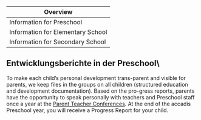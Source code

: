 | Overview |
| --- |
| Information for Preschool | yes |
| Information for Elementary School | no |
| Information for Secondary School | no |

## Entwicklungsberichte in der Preschool\ 

To make each child’s personal development trans-parent and visible for parents, we keep files in the groups on all children (structured education and development documentation). Based on the pro-gress reports, parents have the opportunity to speak personally with teachers and Preschool staff once a year at the [Parent Teacher Conferences](/en/Parent_Evenings,_Parent_Meetings_and_Parent_Teacher_Conferences "Parent Evenings, Parent Meetings and Parent Teacher Conferences"). At the end of the accadis Preschool year, you will receive a Progress Report for your child.